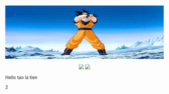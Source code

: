 [![Allosaurus](songoku-1.gif)]()
<p align="center">
<img height="170" src="https://github-readme-stats.vercel.app/api?username=nbatien069&show_icons=true&theme=omni&count_private=true&include_all_commits=true" />
<img height="170" src="https://github-readme-stats.vercel.app/api/top-langs/?username=nbatien069&layout=compact&theme=omni" />
</p>



Hello tao la tien

2
